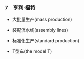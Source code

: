 ### 7　亨利·福特

-   大批量生产(mass production)
    
-   装配流水线(assembly lines)
    
-   标准化生产(standard production)
    
-   T型车(the model T)